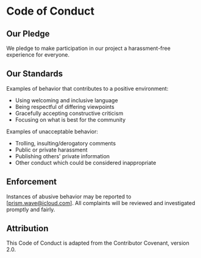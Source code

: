 # Code of Conduct

## Our Pledge

We pledge to make participation in our project a harassment-free experience for everyone.

## Our Standards

Examples of behavior that contributes to a positive environment:

- Using welcoming and inclusive language
- Being respectful of differing viewpoints
- Gracefully accepting constructive criticism
- Focusing on what is best for the community

Examples of unacceptable behavior:

- Trolling, insulting/derogatory comments
- Public or private harassment
- Publishing others' private information
- Other conduct which could be considered inappropriate

## Enforcement

Instances of abusive behavior may be reported to [prism.wave@icloud.com]. All complaints will be reviewed and investigated promptly and fairly.

## Attribution

This Code of Conduct is adapted from the Contributor Covenant, version 2.0.